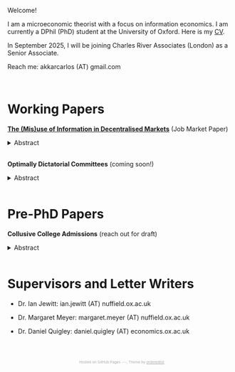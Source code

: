 Welcome! 

I am a microeconomic theorist with a focus on information economics. I am currently a DPhil (PhD) student at the University of Oxford. Here is my [CV](docs/akkar_cv.pdf).

In September 2025, I will be joining Charles River Associates (London) as a Senior Associate.

<!-- I am on the <span style="color: #c00000;">2024 - 2025 Job Market</span>. -->

Reach me: akkarcarlos (AT) gmail.com

<!-- <a href="mailto:akkarcarlos@gmail.com">akkarcarlos@gmail.com</a> -->

<br />

# Working Papers

<strong><a href="https://arxiv.org/pdf/2506.06848" class="paper-link">**The (Mis)use of Information in Decentralised Markets**</a></strong> (Job Market Paper)

<!-- **The (Mis)use of Information in Decentralised Markets** (coming soon!) <!-- [paper] [short talk] [long talk] -->

<details>
  <summary>Abstract</summary>


  <br />
A seller offers an asset in a decentralised market. Buyers have private signals about their common value. I study whether the market becomes allocatively more efficient with (i) more buyers, (ii) better-informed buyers. Both increase the information available about buyers' common value, but also the adverse selection each buyer faces. With more buyers, trade surplus eventually increases and converges to the full-information upper bound if and only if the likelihood ratio of buyers' signals are unbounded from above. Otherwise, it eventually decreases and converges to the no-information lower bound. With better information about trades buyers would have accepted, trade surplus increases. With better information about trades they would have rejected, trade surplus decreases---unless adverse selection is irrelevant. For binary signals, a sharper characterisation emerges: stronger good news increase total surplus, but stronger bad news eventually decrease it.
  
</details>
<br />

**Optimally Dictatorial Committees** (coming soon!) <!-- [paper] [short talk] [long talk] -->

<details>
  <summary>Abstract</summary>

  <br />  
  I study the optimal voting mechanism for a committee that must decide whether to enact or block a policy of unknown benefit. Information can come both from committee members who can acquire it at cost, and a strategic lobbyist who wishes the policy to be enacted. I show that the <em>dictatorship of the most-demanding member</em> is a <em>dominant</em> voting mechanism: any other voting mechanism is (i) less likely to enact a good policy, (ii) more likely to enact a bad policy, and (iii) burdens every member with a greater cost of acquiring information.
  
</details>
<br />


# Pre-PhD Papers

**Collusive College Admissions** (reach out for draft) <!-- [paper] [short talk] [long talk] -->

<details>
  <summary>Abstract</summary>

  <br />  
  Two colleges compete for students by making costly investments. Students face uncertainty about colleges' quotas. I compare a regime where students can freely apply to both colleges with another where they can only apply to one. The former regime always generates a stable matching of students to colleges. However, colleges might be better off in the latter regime: the low-ranked college benefits from an <em>allocative effect</em> whereby it enrols better students, and the high-ranked college benefits from a <em>competitive effect</em> which decreases the competition for the best students. This incentivises colleges to coordinate their application policies and prevent students from applying to both. 
    This finding helps explain the global persistence of college admission systems that generate unstable matchings.
  
</details>
<br />



# Supervisors and Letter Writers

* Dr. Ian Jewitt: ian.jewitt (AT) nuffield.ox.ac.uk 
<!-- <a href="mailto:ian.jewitt@nuffield.ox.ac.uk">ian.jewitt@nuffield.ox.ac.uk</a> -->
* Dr. Margaret Meyer: margaret.meyer (AT) nuffield.ox.ac.uk 
<!-- <a href="mailto:margaret.meyer@nuffield.ox.ac.uk">margaret.meyer@nuffield.ox.ac.uk</a> -->
* Dr. Daniel Quigley: daniel.quigley (AT) economics.ox.ac.uk 
<!-- <a href="mailto:daniel.quigley@economics.ox.ac.uk">daniel.quigley@economics.ox.ac.uk</a> -->


<br />
<br />
<p style="text-align: center; color: #a9a9a9; font-size: 8px;">
  <span style="color: transparent;">Daghan Carlos Akkar.</span> Hosted on GitHub Pages ---; Theme by 
  <a href="https://github.com/orderedlist" style="color: inherit; text-decoration: underline;">orderedlist</a>
  <span style="color: transparent;">-------------------.</span>
</p>

